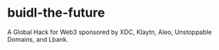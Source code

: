 # buidl-the-future
A Global Hack for Web3 sponsored by XDC, Klaytn, Aleo, Unstoppable Domains, and Lbank. 
